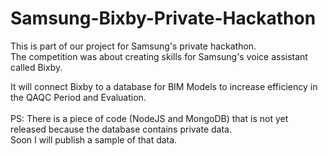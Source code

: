 # Samsung-Bixby-Private-Hackathon
This is part of our project for Samsung's private hackathon.</br>
The competition was about creating skills for Samsung's voice assistant called Bixby.</br>

It will connect Bixby to a database for BIM Models to increase efficiency in the QAQC Period and Evaluation.</br>
</br>
PS: There is a piece of code (NodeJS and MongoDB) that is not yet released because the database contains private data.</br> 
Soon I will publish a sample of that data.</br>
